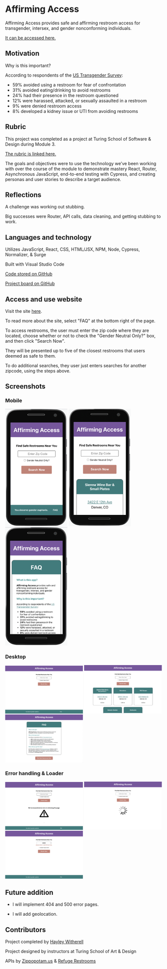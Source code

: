 # Affirming Access

Affirming Access provides safe and affirming restroom access for transgender, intersex, and gender nonconforming individuals.

[It can be accessed here.](https://affirming-access.surge.sh/)

## Motivation

Why is this important?

According to respondents of the [US Transgender Survey](https://www.ustranssurvey.org/):
- 59% avoided using a restroom for fear of confrontation
- 31% avoided eating/drinking to avoid restrooms
- 24% had their presence in the restroom questioned
- 12% were harassed, attacked, or sexually assaulted in a restroom
- 9% were denied restroom access
- 8% developed a kidney issue or UTI from avoiding restrooms

## Rubric

This project was completed as a project at Turing School of Software & Design during Module 3.

[The rubric is linked here.](https://frontend.turing.edu/projects/module-3/showcase.html)

The goals and objectives were to use the technology we’ve been working with over the course of the module to demonstrate mastery React, Router, Asynchronous JavaScript, end-to-end testing with Cypress, and creating personas and user stories to describe a target audience.

## Reflections

A challenge was working out stubbing.

Big successes were Router, API calls, data cleaning, and getting stubbing to work.

## Languages and technology

Utilizes JavaScript, React, CSS, HTML/JSX, NPM, Node, Cypress, Normalizer, & Surge

Built with Visual Studio Code

[Code stored on GitHub](https://github.com/hayleyw7/affirming-access)

[Project board on GitHub](https://github.com/hayleyw7/affirming-access/projects/1) 

## Access and use website

Visit the site [here](https://affirming-access.surge.sh/).

To read more about the site, select "FAQ" at the bottom right of the page.

To access restrooms, the user must enter the zip code where they are located, choose whether or not to check the "Gender Neutral Only?" box, and then click "Search Now".

They will be presented up to five of the closest restrooms that users deemed as safe to them.

To do additional searches, they user just enters searches for another zipcode, using the steps above.

## Screenshots

### Mobile

<p>
  <img src="./src/assets/Search-mobile.png" alt="mobile search screenshot" width="200"/>
  <img src="./src/assets/Restrooms-mobile.png" alt="mobile restrooms screenshot" width="200"/>
  <img src="./src/assets/FAQ-mobile.png" alt="mobile faq screenshot" width="200"/>
</p>

### Desktop

<p>
  <img src="./src/assets/Search-desktop.png" alt="desktop search screenshot" width="250"/>
  <img src="./src/assets/Restrooms-desktop.png" alt="desktop restrooms screenshot" width="250"/>
  <img src="./src/assets/FAQ-desktop.png" alt="desktop faq screenshot" width="250"/>
</p>

### Error handling & Loader

<p>
  <img src="./src/assets/Error.png" alt="error screenshot" width="250"/>
  <img src="./src/assets/Loader.png" alt="loader screenshot" width="250"/>
  <img src="./src/assets/bad-zip-error.png" alt="bad zip screenshot" width="250"/>
</p>

## Future addition

* I will implement 404 and 500 error pages.

* I will add geolocation.

## Contributors

Project completed by [Hayley Witherell](https://github.com/hayleyw7)

Project designed by instructors at Turing School of Art & Design

APIs by [Zippopotam.us](https://zippopotam.us/) & [Refuge Restrooms](https://www.refugerestrooms.org/)
